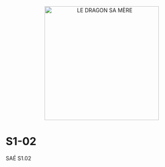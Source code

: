 <div align="center">
  <img src="https://res.cloudinary.com/louisdevie/image/upload/v1638895695/ledragon.png" alt="LE DRAGON SA MÈRE" height="300"/>
</div>

# S1-02
SAÉ S1.02

